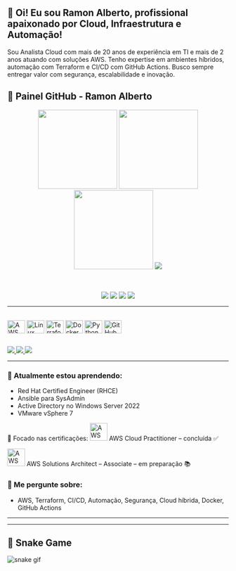 ## 👋 Oi! Eu sou Ramon Alberto, profissional apaixonado por Cloud, Infraestrutura e Automação!

Sou Analista Cloud com mais de 20 anos de experiência em TI e mais de 2 anos atuando com soluções AWS. Tenho expertise em ambientes híbridos, automação com Terraform e CI/CD com GitHub Actions. Busco sempre entregar valor com segurança, escalabilidade e inovação.

## 🚀 Painel GitHub - Ramon Alberto

<div align="center">

<!-- GitHub Stats -->
<img height="180em" src="https://github-readme-stats.vercel.app/api?username=ramon-cloud2&show_icons=true&theme=tokyonight&include_all_commits=true&count_private=true&hide_border=true" />

<!-- Top Languages -->
<img height="180em" src="https://github-readme-stats.vercel.app/api/top-langs/?username=ramon-cloud2&layout=compact&langs_count=8&theme=tokyonight&hide_border=true"/>

<!-- GitHub Streak -->
<img height="180em" src="https://github-readme-streak-stats.herokuapp.com/?user=ramon-cloud2&theme=tokyonight&hide_border=true"/>

<!-- GitHub Trophy A++ -->
<img src="https://github-profile-trophy.vercel.app/?username=ramon-cloud2&theme=onestar&column=4&margin-w=10&no-frame=true&rank=A,AA,AAA,SSS" />

<!-- Badges extras -->
<br><br>
<img src="https://img.shields.io/github/followers/ramon-cloud2?style=for-the-badge&label=Followers&logo=github&labelColor=0D1117&color=2367d1" />
<img src="https://img.shields.io/github/stars/ramon-cloud2?style=for-the-badge&label=Stars&logo=github&labelColor=0D1117&color=ffc107" />
<img src="https://img.shields.io/github/issues/ramon-cloud2/ramon-cloud2?style=for-the-badge&label=Issues&logo=github&labelColor=0D1117&color=ff5722" />
<img src="https://img.shields.io/github/forks/ramon-cloud2/ramon-cloud2?style=for-the-badge&label=Forks&logo=github&labelColor=0D1117&color=4caf50" />

</div>


---

<div style="display: inline_block"><br>
  <img align="center" alt="AWS" height="30" width="40" src="https://cdn.jsdelivr.net/gh/devicons/devicon/icons/amazonwebservices/amazonwebservices-original.svg" />
  <img align="center" alt="Linux" height="30" width="40" src="https://cdn.jsdelivr.net/gh/devicons/devicon/icons/linux/linux-original.svg" />
  <img align="center" alt="Terraform" height="30" width="40" src="https://cdn.jsdelivr.net/gh/devicons/devicon/icons/terraform/terraform-original.svg" />
  <img align="center" alt="Docker" height="30" width="40" src="https://cdn.jsdelivr.net/gh/devicons/devicon/icons/docker/docker-original.svg" />
  <img align="center" alt="Python" height="30" width="40" src="https://cdn.jsdelivr.net/gh/devicons/devicon/icons/python/python-original.svg" />
  <img align="center" alt="GitHub" height="30" width="40" src="https://cdn.jsdelivr.net/gh/devicons/devicon/icons/github/github-original.svg" />
</div>

##

<div> 
  <a href="https://www.linkedin.com/in/ramon-cloud2/" target="_blank">
    <img src="https://img.shields.io/badge/-LinkedIn-%230077B5?style=for-the-badge&logo=linkedin&logoColor=white">
  </a>
  <a href="mailto:ramoneletro@gmail.com" target="_blank">
    <img src="https://img.shields.io/badge/-Gmail-%23333?style=for-the-badge&logo=gmail&logoColor=white">
  </a>
  <a href="https://github.com/ramon-cloud2" target="_blank">
    <img src="https://img.shields.io/badge/-GitHub-%23121011?style=for-the-badge&logo=github&logoColor=white">
  </a>
</div>

---

### 🌱 Atualmente estou aprendendo:
- Red Hat Certified Engineer (RHCE)
- Ansible para SysAdmin
- Active Directory no Windows Server 2022
- VMware vSphere 7

🎯 Focado nas certificações:
<img src="https://d1.awsstatic.com/training-and-certification/Certification%20Badges/AWS-Certified-Cloud-Practitioner_512x512.b7037c7fbd.png" alt="AWS Cloud Practitioner" width="40"/>
AWS Cloud Practitioner – concluída ✅

<img src="https://d1.awsstatic.com/training-and-certification/Certification%20Badges/AWS-Certified-Solutions-Architect-Associate_512x512.4b903b8c578b8aa88e52e4a2ef9c9e31b4efc4c5.png" alt="AWS Solutions Architect – Associate" width="40"/>
AWS Solutions Architect – Associate – em preparação 📚

### 💬 Me pergunte sobre:
- AWS, Terraform, CI/CD, Automação, Segurança, Cloud híbrida, Docker, GitHub Actions

---


---

## 🐍 Snake Game

![snake gif](https://github.com/ramon-cloud2/ramon-cloud2/blob/output/github-contribution-grid-snake-dark.svg)
